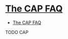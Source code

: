 # [The CAP FAQ](https://www.the-paper-trail.org/page/cap-faq/)

- [The CAP FAQ](#the-cap-faq)











TODO CAP